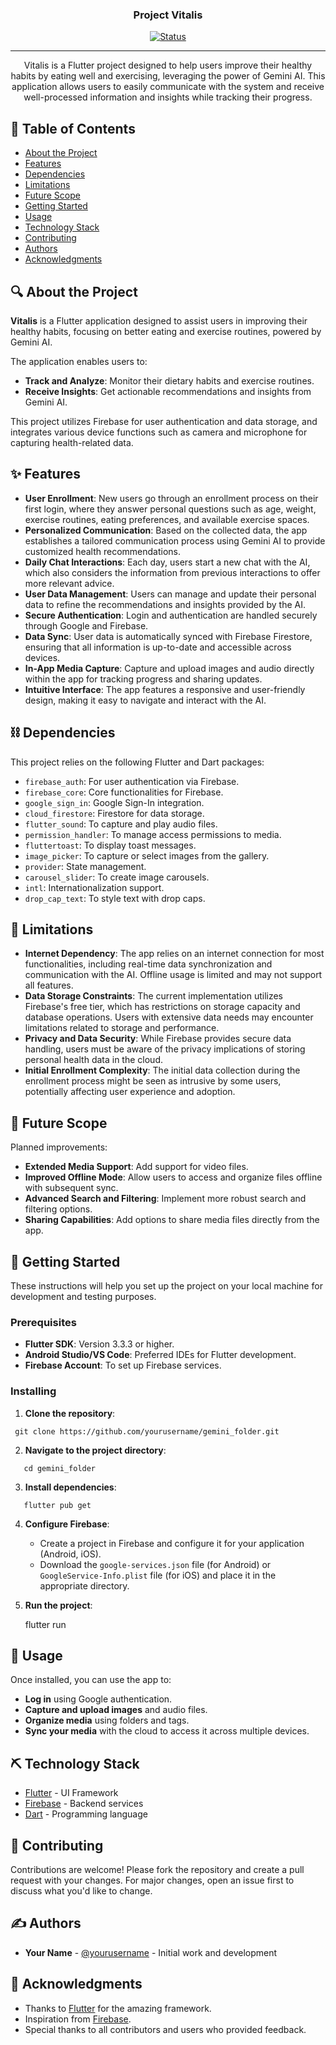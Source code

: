 <h3 align="center">Project Vitalis</h3>

<div align="center">

[![Status](https://img.shields.io/badge/status-active-success.svg)](https://github.com/Pmunoz200/wellbeing_app)

</div>

---

<p align="center">
  Vitalis is a Flutter project designed to help users improve their healthy habits by eating well and exercising, leveraging the power of Gemini AI. This application allows users to easily communicate with the system and receive well-processed information and insights while tracking their progress.
  <br>
</p>


## 📝 Table of Contents

- [About the Project](#about)
- [Features](#features)
- [Dependencies](#dependencies)
- [Limitations](#limitations)
- [Future Scope](#future_scope)
- [Getting Started](#getting_started)
- [Usage](#usage)
- [Technology Stack](#tech_stack)
- [Contributing](#contributing)
- [Authors](#authors)
- [Acknowledgments](#acknowledgments)

## 🔍 About the Project <a name = "about"></a>

**Vitalis** is a Flutter application designed to assist users in improving their healthy habits, focusing on better eating and exercise routines, powered by Gemini AI. 

The application enables users to:

- **Track and Analyze**: Monitor their dietary habits and exercise routines.
- **Receive Insights**: Get actionable recommendations and insights from Gemini AI.

This project utilizes Firebase for user authentication and data storage, and integrates various device functions such as camera and microphone for capturing health-related data. 


## ✨ Features <a name = "features"></a>

- **User Enrollment**: New users go through an enrollment process on their first login, where they answer personal questions such as age, weight, exercise routines, eating preferences, and available exercise spaces.
- **Personalized Communication**: Based on the collected data, the app establishes a tailored communication process using Gemini AI to provide customized health recommendations.
- **Daily Chat Interactions**: Each day, users start a new chat with the AI, which also considers the information from previous interactions to offer more relevant advice.
- **User Data Management**: Users can manage and update their personal data to refine the recommendations and insights provided by the AI.
- **Secure Authentication**: Login and authentication are handled securely through Google and Firebase.
- **Data Sync**: User data is automatically synced with Firebase Firestore, ensuring that all information is up-to-date and accessible across devices.
- **In-App Media Capture**: Capture and upload images and audio directly within the app for tracking progress and sharing updates.
- **Intuitive Interface**: The app features a responsive and user-friendly design, making it easy to navigate and interact with the AI.


## ⛓️ Dependencies <a name = "dependencies"></a>

This project relies on the following Flutter and Dart packages:

- `firebase_auth`: For user authentication via Firebase.
- `firebase_core`: Core functionalities for Firebase.
- `google_sign_in`: Google Sign-In integration.
- `cloud_firestore`: Firestore for data storage.
- `flutter_sound`: To capture and play audio files.
- `permission_handler`: To manage access permissions to media.
- `fluttertoast`: To display toast messages.
- `image_picker`: To capture or select images from the gallery.
- `provider`: State management.
- `carousel_slider`: To create image carousels.
- `intl`: Internationalization support.
- `drop_cap_text`: To style text with drop caps.

## 🚧 Limitations <a name = "limitations"></a>
- **Internet Dependency**: The app relies on an internet connection for most functionalities, including real-time data synchronization and communication with the AI. Offline usage is limited and may not support all features.
- **Data Storage Constraints**: The current implementation utilizes Firebase's free tier, which has restrictions on storage capacity and database operations. Users with extensive data needs may encounter limitations related to storage and performance.
- **Privacy and Data Security**: While Firebase provides secure data handling, users must be aware of the privacy implications of storing personal health data in the cloud.
- **Initial Enrollment Complexity**: The initial data collection during the enrollment process might be seen as intrusive by some users, potentially affecting user experience and adoption.


## 🚀 Future Scope <a name = "future_scope"></a>

Planned improvements:

- **Extended Media Support**: Add support for video files.
- **Improved Offline Mode**: Allow users to access and organize files offline with subsequent sync.
- **Advanced Search and Filtering**: Implement more robust search and filtering options.
- **Sharing Capabilities**: Add options to share media files directly from the app.

## 🏁 Getting Started <a name = "getting_started"></a>

These instructions will help you set up the project on your local machine for development and testing purposes.

### Prerequisites

- **Flutter SDK**: Version 3.3.3 or higher.
- **Android Studio/VS Code**: Preferred IDEs for Flutter development.
- **Firebase Account**: To set up Firebase services.

### Installing

1. **Clone the repository**:

```
 git clone https://github.com/yourusername/gemini_folder.git
```

2. **Navigate to the project directory**:

```
   cd gemini_folder
```

3. **Install dependencies**:

```
   flutter pub get
```

4. **Configure Firebase**:

   - Create a project in Firebase and configure it for your application (Android, iOS).
   - Download the `google-services.json` file (for Android) or `GoogleService-Info.plist` file (for iOS) and place it in the appropriate directory.

5. **Run the project**:

   flutter run

## 🎈 Usage <a name="usage"></a>

Once installed, you can use the app to:

- **Log in** using Google authentication.
- **Capture and upload images** and audio files.
- **Organize media** using folders and tags.
- **Sync your media** with the cloud to access it across multiple devices.

## ⛏️ Technology Stack <a name = "tech_stack"></a>

- [Flutter](https://flutter.dev/) - UI Framework
- [Firebase](https://firebase.google.com/) - Backend services
- [Dart](https://dart.dev/) - Programming language

## 🤝 Contributing <a name = "contributing"></a>

Contributions are welcome! Please fork the repository and create a pull request with your changes. For major changes, open an issue first to discuss what you'd like to change.

## ✍️ Authors <a name = "authors"></a>

- **Your Name** - [@yourusername](https://github.com/yourusername) - Initial work and development

## 🎉 Acknowledgments <a name = "acknowledgments"></a>

- Thanks to [Flutter](https://flutter.dev/) for the amazing framework.
- Inspiration from [Firebase](https://firebase.google.com/).
- Special thanks to all contributors and users who provided feedback.
